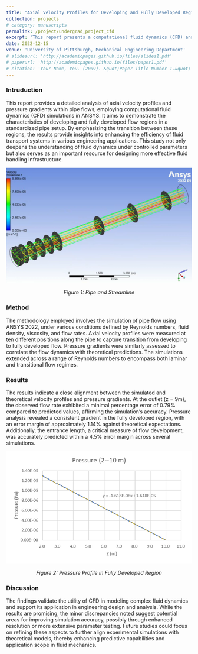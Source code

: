 ```yaml
---
title: "Axial Velocity Profiles for Developing and Fully Developed Regions"
collection: projects
# category: manuscripts
permalink: /project/undergrad_project_cfd
excerpt: 'This report presents a computational fluid dynamics (CFD) analysis of pipe flow using ANSYS 2022, examining axial velocity profiles, pressure distributions, and entrance lengths for various Reynolds numbers to validate flow development and predict empirical relationships with high accuracy.'
date: 2022-12-15
venue: 'University of Pittsburgh, Mechanical Engineering Department'
# slidesurl: 'http://academicpages.github.io/files/slides1.pdf'
# paperurl: 'http://academicpages.github.io/files/paper1.pdf'
# citation: 'Your Name, You. (2009). &quot;Paper Title Number 1.&quot; <i>Journal 1</i>. 1(1).'
---
```


### Intruduction
This report provides a detailed analysis of axial velocity profiles and pressure gradients within pipe flows, employing computational fluid dynamics (CFD) simulations in ANSYS. It aims to demonstrate the characteristics of developing and fully developed flow regions in a standardized pipe setup. By emphasizing the transition between these regions, the results provide insights into enhancing the efficiency of fluid transport systems in various engineering applications. This study not only deepens the understanding of fluid dynamics under controlled parameters but also serves as an important resource for designing more effective fluid handling infrastructure.
<div style="text-align: center;">
    <img src="images/Pipe_and_Streamline.png" alt="Pipe and Streamline" width="600">
    <p><em>Figure 1: Pipe and Streamline</em></p>
</div>


### Method
The methodology employed involves the simulation of pipe flow using ANSYS 2022, under various conditions defined by Reynolds numbers, fluid density, viscosity, and flow rates. Axial velocity profiles were measured at ten different positions along the pipe to capture transition from developing to fully developed flow. Pressure gradients were similarly assessed to correlate the flow dynamics with theoretical predictions. The simulations extended across a range of Reynolds numbers to encompass both laminar and transitional flow regimes.

### Results
The results indicate a close alignment between the simulated and theoretical velocity profiles and pressure gradients. At the outlet (z = 9m), the observed flow rate exhibited a minimal percentage error of 0.79% compared to predicted values, affirming the simulation’s accuracy. Pressure analysis revealed a consistent gradient in the fully developed region, with an error margin of approximately 1.14% against theoretical expectations. Additionally, the entrance length, a critical measure of flow development, was accurately predicted within a 4.5% error margin across several simulations.
<div style="text-align: center;">
    <img src="images/Pressure_Profile.png" alt="Pressure Profile in Fully Developed Region" width="600">
    <p><em>Figure 2: Pressure Profile in Fully Developed Region</em></p>
</div>


### Discussion
The findings validate the utility of CFD in modeling complex fluid dynamics and support its application in engineering design and analysis. While the results are promising, the minor discrepancies noted suggest potential areas for improving simulation accuracy, possibly through enhanced resolution or more extensive parameter testing. Future studies could focus on refining these aspects to further align experimental simulations with theoretical models, thereby enhancing predictive capabilities and application scope in fluid mechanics.
